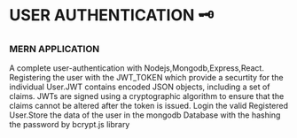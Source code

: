 <h1>USER AUTHENTICATION 🗝️</h1>

<h3>MERN APPLICATION</h3>

A complete user-authentication with Nodejs,Mongodb,Express,React.
Registering the user with the JWT_TOKEN which provide a securtity for the individual User.JWT contains encoded JSON objects, 
including a set of claims. JWTs are signed using a cryptographic algorithm to ensure that the claims cannot be altered after the token is issued.
Login the valid Registered User.Store the data of the user in the mongodb Database with the hashing the password by bcrypt.js library



